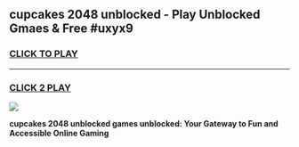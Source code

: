 
## cupcakes 2048 unblocked - Play Unblocked Gmaes & Free #uxyx9
<h3>
<a href="https://news.freeplayer.one?title=cupcakes_2048_unblocked&ref=26F">CLICK TO PLAY</a></h3>
<hr>

<h3>
<a href="https://news.freeplayer.one?title=cupcakes_2048_unblocked&ref=26F">CLICK 2 PLAY</a>
  
</h3>

<a href="https://news.freeplayer.one?title=cupcakes_2048_unblocked&ref=26F/"><img src="https://clearcache.store/games.png"></a>


**cupcakes 2048 unblocked games unblocked: Your Gateway to Fun and Accessible Online Gaming**

